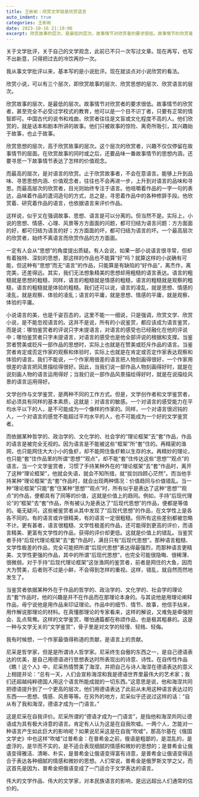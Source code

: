 ```yaml
---
title: 王彬彬：欣赏文学就是欣赏语言
auto_indent: true
categories: 王彬彬
date: 2023-10-16 21:19:06
excerpt: 欣赏故事的层次，是最低的层次。故事情节对欣赏者的要求很低。故事情节的欣赏者，甚至完全不必受过学校式的教育，他可以是一个目不识丁者，只要有正常的情智即可。中国古代的说书和戏曲，欣赏者往往是文盲或文化程度不高的人。他们欣赏的，就是话本和剧本所讲的故事。他们只被故事的惊险、离奇所吸引，其兴趣始于故事，也止于故事。
---
```

关于文学批评，关于自己的文学观念，此前已不只一次写过文章。现在再写，也写不出新意，只得把过去的冷饮再炒一次。

我从事文学批评以来，基本写的是小说批评。现在就谈点对小说欣赏的看法。

欣赏小说，可以有三个层次，即欣赏故事的层次、欣赏思想的层次、欣赏语言的层次。

欣赏故事的层次，是最低的层次。故事情节对欣赏者的要求很低。故事情节的欣赏者，甚至完全不必受过学校式的教育，他可以是一个目不识丁者，只要有正常的情智即可。中国古代的说书和戏曲，欣赏者往往是文盲或文化程度不高的人。他们欣赏的，就是话本和剧本所讲的故事。他们只被故事的惊险、离奇所吸引，其兴趣始于故事，也止于故事。

欣赏思想的层次，高于欣赏故事的层次。这个层次的欣赏者，兴趣不仅仅停留在故事情节的层面。在欣赏故事的同时或之后，还要品味一番故事情节的思想内涵，还要寻思一下故事情节表达了怎样的价值观念。

而最高的层次，是对语言的欣赏。止于欣赏故事者，不会在意语言。能够上升到品味、寻思思想内涵、价值观念者，往往也不会再进一步，上升到对语言的品味和寻思。而最高层次的欣赏者，目光则始终专注于语言。他咀嚼着作品的一字一句的表达，品味着作品的遣词造句的方式，总之是，寻思着作品中的各种修辞手段。他欣赏着、研究着作品的语言，也依据语言来评价作品。


这样说，似乎又在强调故事、思想、语言是可以分离的。但当然不是。实际上，小说的思想、情感、心理、风景等方方面面的问题，都可归结为语言问题：方方面面的好，都可归结为语言的好；方方面面的坏，都可归结为语言的坏。一个最高层次的欣赏者，始终不离语言而欣赏作品的方方面面。

一定有人会从“思想”的角度提出质疑。有人会说，如果一部小说语言很寻常，但却有着独特、深刻的思想，那这样的作品也不能算“好”吗？就算这样的小说确有可能，但这种有“思想”而无“语言”的作品，只能算是有缺陷的“好作品”，离杰作，离完美，还差得远。其实，我们无法想象精美的思想却用粗糙的语言表达。语言的粗糙就是思想的粗糙，同样，语言的粗糙就是情感的粗糙，语言的粗糙就是观察的粗糙，语言的粗糙就是体验的粗糙。我们还可以说，语言的凌乱，就是思想、情感的凌乱，就是观察、体验的凌乱；语言的平庸，就是思想、情感的平庸，就是观察、体验的平庸。

小说语言的美，也是千姿百态的，这里不能一一细说，只是强调，欣赏文学、欣赏小说，是不能忽视语言的。这并不是说，所有的小说鉴赏，都应该成为语言鉴赏，而是说：哪怕鉴赏者的评说只字未提语言，对语言的感受也已经融化在他的评说中；哪怕鉴赏者只字未提语言，对语言的感受也是他全部评说的根据和支撑。当鉴赏者赞美或贬斥一部作品的思想时，实际上也就是在赞美或贬斥作品的语言。当鉴赏者肯定或否定作家的观察和体验时，实际上也就是在肯定或否定作家表达观察和体验的语言。我们不能说，一个作家用很差的语言把人物刻画得很好，一个作家用很差的语言把风景描绘得很好。因此，当我们说一部作品人物刻画得好时，就是在说刻画人物的语言运用得好；当我们说一部作品风景描绘得好时，就是在说描绘风景的语言运用得好。

文学创作与文学鉴赏，是两种不同的工作方式。但是，文学创作者和文学鉴赏者，却必须具有同样的基本素质，这就是：对语言的敏感。一个对语言的感受能力在平均水平以下的人，是不可能成为一个像样的作家的。同样，一个对语言很迟钝的人，一个对语言的感觉不能超过平均水平的人，也不可能成为一个好的文学鉴赏者。

而依据某种哲学的、政治学的、文化学的、社会学的“理论框架”去“套”作品，作品的语言是被完全无视的。因为语言是不能被这些“框架”所“套”住的。再精密的渔网，也只能网住大大小小的鱼虾，却不能网住鱼虾赖以生存的水。再精妙的理论，也只能“套”住作品里的所谓“思想”“观点”，却不能“套”住传达这些“思想”“观点”的语言。当一个文学鉴赏者，习惯了手持某种外在的“理论框架”去“套”作品时，离开了这种“理论框架”，他就会失语，就会不知所措，就“拔剑四顾心茫然”。而当他手持某种“理论框架”去“套”作品时，就会出现两种情况：价值趋同与价值错乱。当一种“理论框架”只能“套”住某种“思想”“观点”时，所有似乎是表达了这种“思想”“观点”的作品，便都具有了同等的价值，这就是价值上的趋同。例如，手持“后现代理论”的“框架”去“套”作品，所有被认为是表达了“后现代思想”的作品，便都是等值的。毫无疑问，这些被鉴赏者从其中发现了“后现代思想”的作品，在文学性上是各各不同的。有的语言或许很精美，有的语言一定很粗糙。但所有这些差别都被忽略不计。更有甚者，语言很粗糙、文学性极差的作品，还可能得到更高的评价，而语言精美、更富有文学性的作品，获得的评价却更低。这就是价值上的错乱。当鉴赏者手持“后现代理论框架”去“套”作品时，满目只有“后现代思想”。那种语言粗糙、文学性极差的作品，完全可能把所谓“后现代思想”表达得最强烈，而那种语言更精美、文学性更强的作品，其中的所谓“后现代思想”，也完全可能很隐晦、很稀薄、很微弱。对于手持“后现代理论框架”这张渔网的鉴赏者，前者是网住的大鱼，因而大为赞美，后者则不过是小鲜，不会得到怎样的重视。这样，错乱，就自然而然地发生了。

当鉴赏者依据某种外在于作品的哲学的、政治学的、文化学的、社会学的理论去“套”作品时，他的兴趣是并不在作品而在那理论本身的。与其说他是用理论阐释作品，毋宁说他是用作品来印证理论。作品中的细节、情节、故事，他信手拈来，用作解说那理论的材料。在真懂那理论的专家看来，这样的解说，又难免是牵强附会、乱点鸳鸯。这样的文学鉴赏，哪怕通篇都在称颂作品，也是极其粗暴的。这是一种与文学无关的“文学鉴赏”，骨子里是对文学的轻慢、轻贱、轻侮。

我有时候想，一个作家最值得称道的贡献，是语言上的贡献。

尼采是哲学家，但是是所谓诗人哲学家。尼采终生自傲的东西之一，是自己德语表达的优美，是自己用德语进行思想表达时所表现出的诗意、诗性。在自传性作品《瞧！这个人》中，尼采热情赞美了海涅，并把自己与诗人海涅在德语表达的意义上相提并论：“总有一天，人们会宣称海涅和我是德语世界里最伟大的艺术家；我们还超越纯粹德国人用这个语言所能成就的一切东西。”这意思是说，他和海涅共同把德语提升到了一个更高的层次，他们用德语表达了此前从未用这种语言表达过的东西——思想、情感、风景等等。在另外的地方，尼采似乎还说过这样的话：“自从有了我和海涅，德语才成为一门语言。”

这是尼采在自我评价。尼采所谓的“德语才成为一门语言”，是指他和海涅共同让德语成为具有极大诗意的语言。肯定有人认为这是在自我吹嘘。一两个人，怎能对一种语言产生如此巨大的影响呢？如果说尼采这是在自我“吹嘘”，那高尔基在《俄国文学史》中也这样“吹嘘”过普希金：在普希金之前，俄语是粗鄙的，是混乱的，是虚浮的，是华而不实的，是不适合表现细腻的情感和微妙的思想的；是普希金让俄语变得雅洁、清晰、朴实，是普希金让俄语变得富有诗意，是普希金让俄语变得适合于表达各种细腻的情感和微妙的思想。人们常说，普希金是俄罗斯文学之父，而这首先是因为，普希金把俄语变成了一门适合于文学表达的语言。

伟大的文学作品、伟大的文学家，对本民族语言的影响，是远远超出人们通常的估价的。
